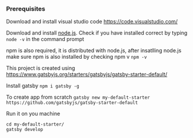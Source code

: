 ### Prerequisites 
Download and install visual studio code https://code.visualstudio.com/

Download and install [node.js](https://nodejs.org/en/). Check if you have installed correct by typing 
`node -v` in the command prompt

npm is also required, it is distributed with node.js, after insatlling node.js make sure npm is also installed by checking npm v 
`npm -v`

This project is created using https://www.gatsbyjs.org/starters/gatsbyjs/gatsby-starter-default/

Install gatsby
`npm i gatsby -g`

To create app from scratch 
`gatsby new my-default-starter https://github.com/gatsbyjs/gatsby-starter-default`

Run it on you machine 
```
cd my-default-starter/
gatsby develop
```
